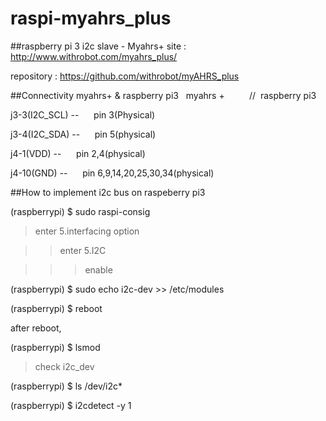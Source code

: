  raspi-myahrs_plus
===================

##raspberry pi 3 i2c slave - Myahrs+
site : http://www.withrobot.com/myahrs_plus/

repository : https://github.com/withrobot/myAHRS_plus

##Connectivity myahrs+ & raspberry pi3  
     myahrs +          //  raspberry pi3  
    
  j3-3(I2C_SCL)       --      pin 3(Physical)  
  
  j3-4(I2C_SDA)       --      pin 5(physical)    
  
  j4-1(VDD)           --      pin 2,4(physical)   
  
  j4-10(GND)          --      pin 6,9,14,20,25,30,34(physical)
  
  
##How to implement i2c bus on raspeberry pi3

(raspberrypi) $ sudo raspi-consig

>enter 5.interfacing option

>>enter 5.I2C

>>>enable

(raspberrypi) $ sudo echo i2c-dev >> /etc/modules

(raspberrypi) $ reboot

after reboot,

(raspberrypi) $ lsmod

>check i2c_dev

(raspberrypi) $ ls /dev/i2c*

(raspberrypi) $ i2cdetect -y 1
  
